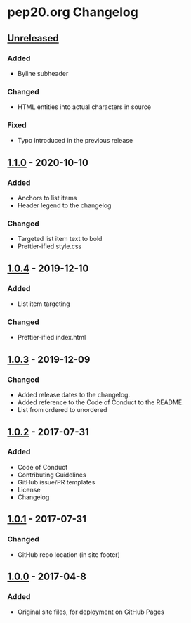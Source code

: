 # pep20.org Changelog

<!--
- Added: for new features
- Changed: for changes in existing functionality
- Deprecated: for soon-to-be removed features
- Removed: for now removed features
- Fixed: for any bug fixes
- Security: in case of vulnerabilities
-->


## [Unreleased]

### Added
- Byline subheader

### Changed
- HTML entities into actual characters in source

### Fixed
- Typo introduced in the previous release


## [1.1.0] - 2020-10-10

### Added
- Anchors to list items
- Header legend to the changelog

### Changed
- Targeted list item text to bold
- Prettier-ified style.css


## [1.0.4] - 2019-12-10

### Added
- List item targeting

### Changed
- Prettier-ified index.html


## [1.0.3] - 2019-12-09

### Changed
- Added release dates to the changelog.
- Added reference to the Code of Conduct to the README.
- List from ordered to unordered


## [1.0.2] - 2017-07-31

### Added
- Code of Conduct
- Contributing Guidelines
- GitHub issue/PR templates
- License
- Changelog


## [1.0.1] - 2017-07-31

### Changed
- GitHub repo location (in site footer)


## [1.0.0] - 2017-04-8

### Added
- Original site files, for deployment on GitHub Pages


[Unreleased]: https://github.com/nkantar/pep20.org/compare/1.1.0...HEAD
[1.1.0]: https://github.com/nkantar/pep20.org/compare/1.0.4...1.1.0
[1.0.4]: https://github.com/nkantar/pep20.org/compare/1.0.3...1.0.4
[1.0.3]: https://github.com/nkantar/pep20.org/compare/1.0.2...1.0.3
[1.0.2]: https://github.com/nkantar/pep20.org/compare/1.0.1...1.0.2
[1.0.1]: https://github.com/nkantar/pep20.org/compare/1.0.0...1.0.1
[1.0.0]: https://github.com/nkantar/pep20.org/commit/cb044d51b51e6efc2e96b6592294504caefd9164
